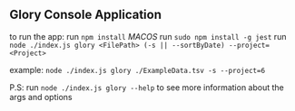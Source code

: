 ## Glory Console Application
to run the app: 
run `npm install`
*MACOS* run `sudo npm install -g jest`
run `node ./index.js glory <FilePath> (-s || --sortByDate) --project=<Project>`

example: `node ./index.js glory ./ExampleData.tsv -s --project=6`

P.S: run `node ./index.js glory --help` to see more information about the args and options 
